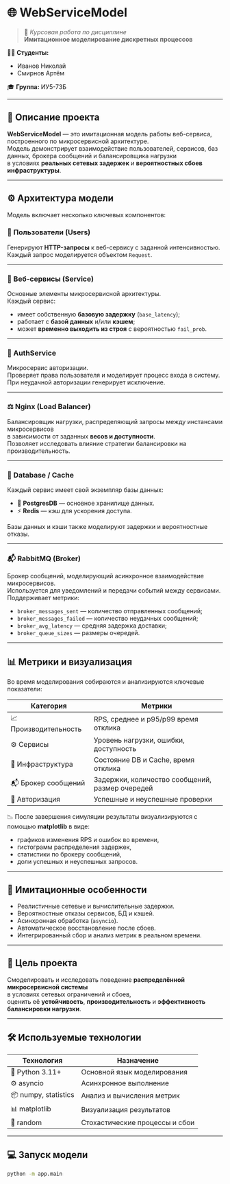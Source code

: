 # 🌐 WebServiceModel

> 🧩 *Курсовая работа по дисциплине*  
> **Имитационное моделирование дискретных процессов**

👨‍🎓 **Студенты:**  
- Иванов Николай  
- Смирнов Артём  

🎓 **Группа:** ИУ5-73Б  

---

## 🧠 Описание проекта

**WebServiceModel** — это имитационная модель работы веб-сервиса, построенного по микросервисной архитектуре.  
Модель демонстрирует взаимодействие пользователей, сервисов, баз данных, брокера сообщений и балансировщика нагрузки  
в условиях **реальных сетевых задержек** и **вероятностных сбоев инфраструктуры**.

---

## ⚙️ Архитектура модели

Модель включает несколько ключевых компонентов:

### 👥 Пользователи (Users)
Генерируют **HTTP-запросы** к веб-сервису с заданной интенсивностью.  
Каждый запрос моделируется объектом `Request`.

---

### 🧩 Веб-сервисы (Service)
Основные элементы микросервисной архитектуры.  
Каждый сервис:
- имеет собственную **базовую задержку** (`base_latency`);
- работает с **базой данных** и/или **кэшем**;
- может **временно выходить из строя** с вероятностью `fail_prob`.

---

### 🔐 AuthService
Микросервис авторизации.  
Проверяет права пользователя и моделирует процесс входа в систему.  
При неудачной авторизации генерирует исключение.

---

### ⚖️ Nginx (Load Balancer)
Балансировщик нагрузки, распределяющий запросы между инстансами микросервисов  
в зависимости от заданных **весов и доступности**.  
Позволяет исследовать влияние стратегии балансировки на производительность.

---

### 💾 Database / Cache
Каждый сервис имеет свой экземпляр базы данных:
- 🐘 **PostgresDB** — основное хранилище данных.  
- ⚡ **Redis** — кэш для ускорения доступа.

Базы данных и кэши также моделируют задержки и вероятностные отказы.

---

### 📬 RabbitMQ (Broker)
Брокер сообщений, моделирующий асинхронное взаимодействие микросервисов.  
Используется для уведомлений и передачи событий между сервисами.  
Поддерживает метрики:
- `broker_messages_sent` — количество отправленных сообщений;  
- `broker_messages_failed` — количество неудачных сообщений;  
- `broker_avg_latency` — средняя задержка доставки;  
- `broker_queue_sizes` — размеры очередей.

---

## 📊 Метрики и визуализация

Во время моделирования собираются и анализируются ключевые показатели:

| Категория | Метрики |
|------------|----------|
| 📈 Производительность | RPS, среднее и p95/p99 время отклика |
| ⚙️ Сервисы | Уровень нагрузки, ошибки, доступность |
| 💾 Инфраструктура | Состояние DB и Cache, время отклика |
| 📬 Брокер сообщений | Задержки, количество сообщений, размер очередей |
| 🔐 Авторизация | Успешные и неуспешные проверки |

📉 После завершения симуляции результаты визуализируются с помощью **matplotlib** в виде:
- графиков изменения RPS и ошибок во времени,  
- гистограмм распределения задержек,  
- статистики по брокеру сообщений,  
- доли успешных и неуспешных запросов.

---

## 🧮 Имитационные особенности

- Реалистичные сетевые и вычислительные задержки.  
- Вероятностные отказы сервисов, БД и кэшей.  
- Асинхронная обработка (`asyncio`).  
- Автоматическое восстановление после сбоев.  
- Интегрированный сбор и анализ метрик в реальном времени.

---

## 🚀 Цель проекта

Смоделировать и исследовать поведение **распределённой микросервисной системы**  
в условиях сетевых ограничений и сбоев,  
оценить её **устойчивость**, **производительность** и **эффективность балансировки нагрузки**.

---

## 🛠️ Используемые технологии

| Технология | Назначение |
|-------------|-------------|
| 🐍 Python 3.11+ | Основной язык моделирования |
| ⚙️ asyncio | Асинхронное выполнение |
| 📦 numpy, statistics | Анализ и вычисления метрик |
| 📊 matplotlib | Визуализация результатов |
| 🧠 random | Стохастические процессы и сбои |

---

## 💻 Запуск модели

```bash
python -m app.main
